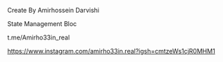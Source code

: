 Create By Amirhossein Darvishi 

State  Management Bloc

t.me/Amirho33in_real

https://www.instagram.com/amirho33in.real?igsh=cmtzeWs1cjR0MHM1
